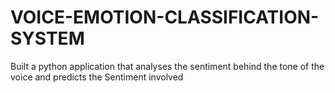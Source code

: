 # VOICE-EMOTION-CLASSIFICATION-SYSTEM
 Built a python application that analyses the sentiment behind the tone of the voice and predicts the Sentiment involved
